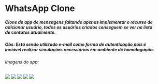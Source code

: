 # WhatsApp Clone
##### Clone do app de mensagens faltando apenas implementar o recurso de adicionar usuário, todos os usuários criados conseguem se ver na lista de contatos atualmente.
##### Obs: Está sendo utilizado e-mail como forma de autenticação pois é inviável realizar simulações necessárias em ambiente de homologação.
###### Imagens do app:
![](https://media.giphy.com/media/AJwfACQQVV7bQD57Ew/giphy.gif)
![](https://media.giphy.com/media/hDMMqzUlj19T7rVCOu/giphy.gif)
![](https://media.giphy.com/media/srcQpht0m9HQ4KFIP7/giphy.gif)
![](https://media.giphy.com/media/ENr63e6XHtTJs34ok1/giphy.gif)
![](https://media.giphy.com/media/vAHJCSy79A9GuYoBRK/giphy.gif)
